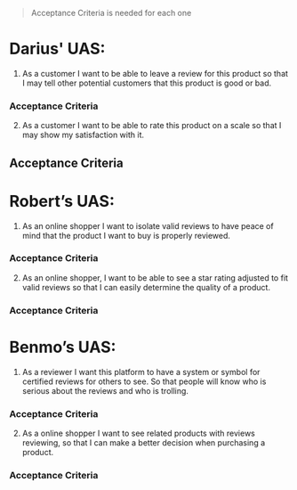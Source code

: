 >Acceptance Criteria is needed for each one

# Darius' UAS:
1. As a customer I want to be able to leave a review for this product so that I may tell other potential customers that this product is good or bad.
### Acceptance Criteria
2. As a customer I want to be able to rate this product on a scale so that I may show my satisfaction with it. 
## Acceptance Criteria
# Robert’s UAS:
1.	As an online shopper I want to isolate valid reviews to have peace of mind that the product I want to buy is properly reviewed.
### Acceptance Criteria
2.	As an online shopper, I want to be able to see a star rating adjusted to fit valid reviews so that I can easily determine the quality of a product.
### Acceptance Criteria
# Benmo’s UAS:
1.	As a reviewer I want this platform to have a system or symbol for certified reviews for others to see. So that people will know who is serious about the reviews and who is trolling.
### Acceptance Criteria
2.	As a online shopper I want to see related products with reviews reviewing, so that I can make a better decision when purchasing a product.
### Acceptance Criteria
